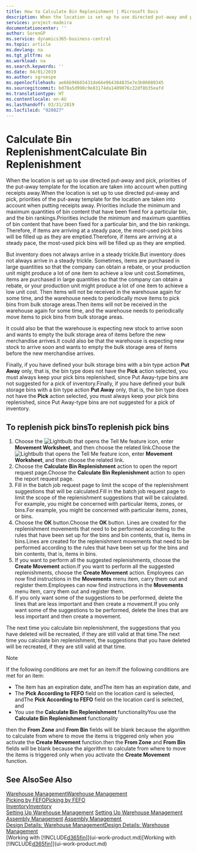 ```yaml
---
title: How to Calculate Bin Replenishment | Microsoft Docs
description: When the location is set up to use directed put-away and pick, priorities of the put-away template for the location are taken into account when putting receipts away.
services: project-madeira
documentationcenter: ''
author: SorenGP
ms.service: dynamics365-business-central
ms.topic: article
ms.devlang: na
ms.tgt_pltfrm: na
ms.workload: na
ms.search.keywords: ''
ms.date: 04/01/2019
ms.author: sgroespe
ms.openlocfilehash: ae66b96665431de66e964384835e7e3b06080345
ms.sourcegitcommit: bd78a5d990c9e83174da1409076c22df8b35eafd
ms.translationtype: HT
ms.contentlocale: en-AU
ms.lasthandoff: 03/31/2019
ms.locfileid: "920827"
---
```

# <a name="calculate-bin-replenishment"></a><span data-ttu-id="a73a7-103">Calculate Bin Replenishment</span><span class="sxs-lookup"><span data-stu-id="a73a7-103">Calculate Bin Replenishment</span></span>
<span data-ttu-id="a73a7-104">When the location is set up to use directed put-away and pick, priorities of the put-away template for the location are taken into account when putting receipts away.</span><span class="sxs-lookup"><span data-stu-id="a73a7-104">When the location is set up to use directed put-away and pick, priorities of the put-away template for the location are taken into account when putting receipts away.</span></span> <span data-ttu-id="a73a7-105">Priorities include the minimum and maximum quantities of bin content that have been fixed for a particular bin, and the bin rankings.</span><span class="sxs-lookup"><span data-stu-id="a73a7-105">Priorities include the minimum and maximum quantities of bin content that have been fixed for a particular bin, and the bin rankings.</span></span> <span data-ttu-id="a73a7-106">Therefore, if items are arriving at a steady pace, the most-used pick bins will be filled up as they are emptied.</span><span class="sxs-lookup"><span data-stu-id="a73a7-106">Therefore, if items are arriving at a steady pace, the most-used pick bins will be filled up as they are emptied.</span></span>  

<span data-ttu-id="a73a7-107">But inventory does not always arrive in a steady trickle.</span><span class="sxs-lookup"><span data-stu-id="a73a7-107">But inventory does not always arrive in a steady trickle.</span></span> <span data-ttu-id="a73a7-108">Sometimes, items are purchased in large quantities so that the company can obtain a rebate, or your production unit might produce a lot of one item to achieve a low unit cost.</span><span class="sxs-lookup"><span data-stu-id="a73a7-108">Sometimes, items are purchased in large quantities so that the company can obtain a rebate, or your production unit might produce a lot of one item to achieve a low unit cost.</span></span> <span data-ttu-id="a73a7-109">Then items will not be received in the warehouse again for some time, and the warehouse needs to periodically move items to pick bins from bulk storage areas.</span><span class="sxs-lookup"><span data-stu-id="a73a7-109">Then items will not be received in the warehouse again for some time, and the warehouse needs to periodically move items to pick bins from bulk storage areas.</span></span>  

<span data-ttu-id="a73a7-110">It could also be that the warehouse is expecting new stock to arrive soon and wants to empty the bulk storage area of items before the new merchandise arrives.</span><span class="sxs-lookup"><span data-stu-id="a73a7-110">It could also be that the warehouse is expecting new stock to arrive soon and wants to empty the bulk storage area of items before the new merchandise arrives.</span></span>  

<span data-ttu-id="a73a7-111">Finally, if you have defined your bulk storage bins with a bin type action **Put Away** only, that is, the bin type does not have the **Pick** action selected, you must always keep your pick bins replenished, since Put Away-type bins are not suggested for a pick of inventory.</span><span class="sxs-lookup"><span data-stu-id="a73a7-111">Finally, if you have defined your bulk storage bins with a bin type action **Put Away** only, that is, the bin type does not have the **Pick** action selected, you must always keep your pick bins replenished, since Put Away-type bins are not suggested for a pick of inventory.</span></span>  

## <a name="to-replenish-pick-bins"></a><span data-ttu-id="a73a7-112">To replenish pick bins</span><span class="sxs-lookup"><span data-stu-id="a73a7-112">To replenish pick bins</span></span>  
1.  <span data-ttu-id="a73a7-113">Choose the ![Lightbulb that opens the Tell Me feature](media/ui-search/search_small.png "Tell me what you want to do") icon, enter **Movement Worksheet**, and then choose the related link.</span><span class="sxs-lookup"><span data-stu-id="a73a7-113">Choose the ![Lightbulb that opens the Tell Me feature](media/ui-search/search_small.png "Tell me what you want to do") icon, enter **Movement Worksheet**, and then choose the related link.</span></span>  
2.  <span data-ttu-id="a73a7-114">Choose the **Calculate Bin Replenishment** action to open the report request page.</span><span class="sxs-lookup"><span data-stu-id="a73a7-114">Choose the **Calculate Bin Replenishment** action to open the report request page.</span></span>  
3.  <span data-ttu-id="a73a7-115">Fill in the batch job request page to limit the scope of the replenishment suggestions that will be calculated.</span><span class="sxs-lookup"><span data-stu-id="a73a7-115">Fill in the batch job request page to limit the scope of the replenishment suggestions that will be calculated.</span></span> <span data-ttu-id="a73a7-116">For example, you might be concerned with particular items, zones, or bins.</span><span class="sxs-lookup"><span data-stu-id="a73a7-116">For example, you might be concerned with particular items, zones, or bins.</span></span>  
4.  <span data-ttu-id="a73a7-117">Choose the **OK** button.</span><span class="sxs-lookup"><span data-stu-id="a73a7-117">Choose the **OK** button.</span></span> <span data-ttu-id="a73a7-118">Lines are created for the replenishment movements that need to be performed according to the rules that have been set up for the bins and bin contents, that is, items in bins.</span><span class="sxs-lookup"><span data-stu-id="a73a7-118">Lines are created for the replenishment movements that need to be performed according to the rules that have been set up for the bins and bin contents, that is, items in bins.</span></span>  
5.  <span data-ttu-id="a73a7-119">If you want to perform all the suggested replenishments, choose the **Create Movement** action.</span><span class="sxs-lookup"><span data-stu-id="a73a7-119">If you want to perform all the suggested replenishments, choose the **Create Movement** action.</span></span> <span data-ttu-id="a73a7-120">Employees can now find instructions in the **Movements** menu item, carry them out and register them.</span><span class="sxs-lookup"><span data-stu-id="a73a7-120">Employees can now find instructions in the **Movements** menu item, carry them out and register them.</span></span>  
6.  <span data-ttu-id="a73a7-121">If you only want some of the suggestions to be performed, delete the lines that are less important and then create a movement.</span><span class="sxs-lookup"><span data-stu-id="a73a7-121">If you only want some of the suggestions to be performed, delete the lines that are less important and then create a movement.</span></span>  

<span data-ttu-id="a73a7-122">The next time you calculate bin replenishment, the suggestions that you have deleted will be recreated, if they are still valid at that time.</span><span class="sxs-lookup"><span data-stu-id="a73a7-122">The next time you calculate bin replenishment, the suggestions that you have deleted will be recreated, if they are still valid at that time.</span></span>  

> [!NOTE]  
>  <span data-ttu-id="a73a7-123">If the following conditions are met for an item:</span><span class="sxs-lookup"><span data-stu-id="a73a7-123">If the following conditions are met for an item:</span></span>  
>   
>  -   <span data-ttu-id="a73a7-124">The item has an expiration date, and</span><span class="sxs-lookup"><span data-stu-id="a73a7-124">The item has an expiration date, and</span></span>  
> -   <span data-ttu-id="a73a7-125">The **Pick According to FEFO** field on the location card is selected, and</span><span class="sxs-lookup"><span data-stu-id="a73a7-125">The **Pick According to FEFO** field on the location card is selected, and</span></span>  
> -   <span data-ttu-id="a73a7-126">You use the **Calculate Bin Replenishment** functionality</span><span class="sxs-lookup"><span data-stu-id="a73a7-126">You use the **Calculate Bin Replenishment** functionality</span></span>  
>   
>  <span data-ttu-id="a73a7-127">then the **From Zone** and **From Bin** fields will be blank because the algorithm to calculate from where to move the items is triggered only when you activate the **Create Movement** function.</span><span class="sxs-lookup"><span data-stu-id="a73a7-127">then the **From Zone** and **From Bin** fields will be blank because the algorithm to calculate from where to move the items is triggered only when you activate the **Create Movement** function.</span></span>  

## <a name="see-also"></a><span data-ttu-id="a73a7-128">See Also</span><span class="sxs-lookup"><span data-stu-id="a73a7-128">See Also</span></span>  
[<span data-ttu-id="a73a7-129">Warehouse Management</span><span class="sxs-lookup"><span data-stu-id="a73a7-129">Warehouse Management</span></span>](warehouse-manage-warehouse.md)  
[<span data-ttu-id="a73a7-130">Picking by FEFO</span><span class="sxs-lookup"><span data-stu-id="a73a7-130">Picking by FEFO</span></span>](warehouse-picking-by-fefo.md)  
[<span data-ttu-id="a73a7-131">Inventory</span><span class="sxs-lookup"><span data-stu-id="a73a7-131">Inventory</span></span>](inventory-manage-inventory.md)  
<span data-ttu-id="a73a7-132">[Setting Up Warehouse Management](warehouse-setup-warehouse.md)   </span><span class="sxs-lookup"><span data-stu-id="a73a7-132">[Setting Up Warehouse Management](warehouse-setup-warehouse.md)   </span></span>  
<span data-ttu-id="a73a7-133">[Assembly Management](assembly-assemble-items.md)  </span><span class="sxs-lookup"><span data-stu-id="a73a7-133">[Assembly Management](assembly-assemble-items.md)  </span></span>  
[<span data-ttu-id="a73a7-134">Design Details: Warehouse Management</span><span class="sxs-lookup"><span data-stu-id="a73a7-134">Design Details: Warehouse Management</span></span>](design-details-warehouse-management.md)  
<span data-ttu-id="a73a7-135">[Working with [!INCLUDE[d365fin](includes/d365fin_md.md)]](ui-work-product.md)</span><span class="sxs-lookup"><span data-stu-id="a73a7-135">[Working with [!INCLUDE[d365fin](includes/d365fin_md.md)]](ui-work-product.md)</span></span>

